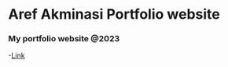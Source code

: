 # Aref Akminasi Portfolio website

### My portfolio website @2023

-[Link](https://arefakminasi.com)
